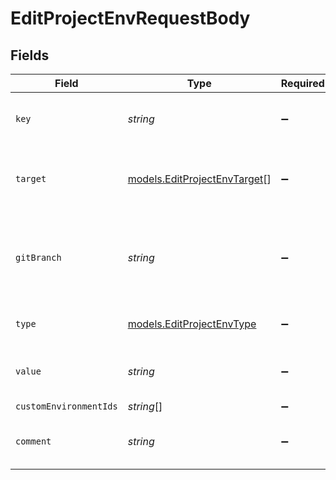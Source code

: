 # EditProjectEnvRequestBody


## Fields

| Field                                                                             | Type                                                                              | Required                                                                          | Description                                                                       | Example                                                                           |
| --------------------------------------------------------------------------------- | --------------------------------------------------------------------------------- | --------------------------------------------------------------------------------- | --------------------------------------------------------------------------------- | --------------------------------------------------------------------------------- |
| `key`                                                                             | *string*                                                                          | :heavy_minus_sign:                                                                | The name of the environment variable                                              | GITHUB_APP_ID                                                                     |
| `target`                                                                          | [models.EditProjectEnvTarget](../models/editprojectenvtarget.md)[]                | :heavy_minus_sign:                                                                | The target environment of the environment variable                                | [<br/>"preview"<br/>]                                                             |
| `gitBranch`                                                                       | *string*                                                                          | :heavy_minus_sign:                                                                | If defined, the git branch of the environment variable (must have target=preview) | feature-1                                                                         |
| `type`                                                                            | [models.EditProjectEnvType](../models/editprojectenvtype.md)                      | :heavy_minus_sign:                                                                | The type of environment variable                                                  | plain                                                                             |
| `value`                                                                           | *string*                                                                          | :heavy_minus_sign:                                                                | The value of the environment variable                                             | bkWIjbnxcvo78                                                                     |
| `customEnvironmentIds`                                                            | *string*[]                                                                        | :heavy_minus_sign:                                                                | N/A                                                                               |                                                                                   |
| `comment`                                                                         | *string*                                                                          | :heavy_minus_sign:                                                                | A comment to add context on what this env var is for                              | database connection string for production                                         |